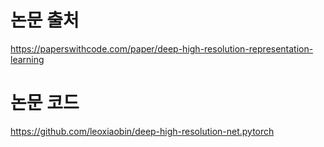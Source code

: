 # 논문 출처
https://paperswithcode.com/paper/deep-high-resolution-representation-learning
# 논문 코드
https://github.com/leoxiaobin/deep-high-resolution-net.pytorch
